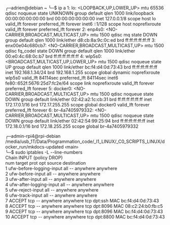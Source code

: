 ╭─adrien@debian ~ 
╰─$ ip a
1: lo: <LOOPBACK,UP,LOWER_UP> mtu 65536 qdisc noqueue state UNKNOWN group default qlen 1000
    link/loopback 00:00:00:00:00:00 brd 00:00:00:00:00:00
    inet 127.0.0.1/8 scope host lo
       valid_lft forever preferred_lft forever
    inet6 ::1/128 scope host noprefixroute 
       valid_lft forever preferred_lft forever
2: enp4s0: <NO-CARRIER,BROADCAST,MULTICAST,UP> mtu 1500 qdisc mq state DOWN group default qlen 1000
    link/ether d8:cb:8a:9c:0c:ed brd ff:ff:ff:ff:ff:ff
3: enx00e04c680cb7: <NO-CARRIER,BROADCAST,MULTICAST,UP> mtu 1500 qdisc fq_codel state DOWN group default qlen 1000
    link/ether 00:e0:4c:68:0c:b7 brd ff:ff:ff:ff:ff:ff
4: wlp5s0: <BROADCAST,MULTICAST,UP,LOWER_UP> mtu 1500 qdisc noqueue state UP group default qlen 1000
    link/ether bc:f4:d4:0d:73:43 brd ff:ff:ff:ff:ff:ff
    inet 192.168.1.34/24 brd 192.168.1.255 scope global dynamic noprefixroute wlp5s0
       valid_lft 84114sec preferred_lft 84114sec
    inet6 fe80::652f:5676:25d7:fc2e/64 scope link noprefixroute 
       valid_lft forever preferred_lft forever
5: docker0: <NO-CARRIER,BROADCAST,MULTICAST,UP> mtu 1500 qdisc noqueue state DOWN group default 
    link/ether 02:42:a2:1c:cb:31 brd ff:ff:ff:ff:ff:ff
    inet 172.17.0.1/16 brd 172.17.255.255 scope global docker0
       valid_lft forever preferred_lft forever
6: br-4a7405979332: <NO-CARRIER,BROADCAST,MULTICAST,UP> mtu 1500 qdisc noqueue state DOWN group default 
    link/ether 02:42:54:99:25:94 brd ff:ff:ff:ff:ff:ff
    inet 172.18.0.1/16 brd 172.18.255.255 scope global br-4a7405979332




╭─admin-rpi4@rpi-debian /media/usb_1T/Data/Programmation_code/_I1_LINUX/_C0_SCRIPTS_LINUX/docker_run/mkdocs-updated ‹main›                
╰─$ sudo iptables -L --line-numbers                                                                                                                                                                             
Chain INPUT (policy DROP)                                                                                    
num  target     prot opt source               destination                                                    
1    ufw-before-logging-input  all  --  anywhere             anywhere                                        
2    ufw-before-input  all  --  anywhere             anywhere                                                
3    ufw-after-input  all  --  anywhere             anywhere                                                 
4    ufw-after-logging-input  all  --  anywhere             anywhere                                         
5    ufw-reject-input  all  --  anywhere             anywhere                                                
6    ufw-track-input  all  --  anywhere             anywhere                                                 
7    ACCEPT     tcp  --  anywhere             anywhere             tcp dpt:ssh MAC bc:f4:d4:0d:73:43         
8    ACCEPT     tcp  --  anywhere             anywhere             tcp dpt:8096 MAC 08:c2:24:b0:fb:c5        
9    ACCEPT     tcp  --  anywhere             anywhere             tcp dpt:8096 MAC bc:f4:d4:0d:73:43        
10   ACCEPT     tcp  --  anywhere             anywhere             tcp dpt:8800 MAC bc:f4:d4:0d:73:43        
                                                                                                             
